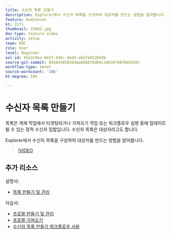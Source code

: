 ```yaml
---
title: 수신자 목록 만들기
description: Explorer에서 수신자 목록을 구성하여 대상자를 만드는 방법을 알아봅니다.
feature: Audiences
kt: 2171
thumbnail: 25602.jpg
doc-type: feature video
activity: setup
team: DOC
role: User
level: Beginner
exl-id: 91e3c9ea-9e5f-43bc-8ed4-ab57e6226d2b
source-git-commit: 8910430585bdaa0db076db9c34b34798f649d39c
workflow-type: tm+mt
source-wordcount: '106'
ht-degree: 59%

---
```


# 수신자 목록 만들기

목록은 게재 작업에서 타겟팅되거나 가져오기 작업 또는 워크플로우 실행 중에 업데이트될 수 있는 정적 수신자 집합입니다. 수신자 목록은 대상자라고도 합니다.

Explorer에서 수신자 목록을 구성하여 대상자를 만드는 방법을 알아봅니다.

>[!VIDEO](https://video.tv.adobe.com/v/25602/quality=12)

## 추가 리소스

설명서:

* [목록 만들기 및 관리](https://experienceleague.adobe.com/docs/campaign-classic/using/getting-started/profile-management/creating-and-managing-lists.html?lang=en)

자습서:

* [프로필 만들기 및 관리](/help/profile-management/create-and-manage-profiles.md)
* [프로필 가져오기](/help/data-management/importing-profiles.md)
* [수신자 목록 만들기 워크플로우 사용](/help/profile-management/creating-a-list-of-recipients-with-a-workflow.md)
